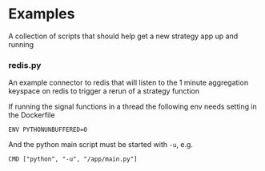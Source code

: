 # Examples

A collection of scripts that should help get a new strategy app up and running

### redis.py

An example connector to redis that will listen to the 1 minute aggregation keyspace on redis to trigger a rerun of a strategy function

If running the signal functions in a thread the following env needs setting in the Dockerfile
```
ENV PYTHONUNBUFFERED=0
```
And the python main script must be started with `-u`, e.g.
```
CMD ["python", "-u", "/app/main.py"]
```
